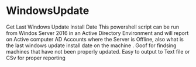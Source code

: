 # WindowsUpdate
Get Last Windows Update Install Date
This powershell script can be run from Windos Server 2016 in an Active Directory Environment and will report on Active computer AD Accounts where the Server is Offline, also what is the last windows update install date on the machine . Goof for findsing machines that have not been properly updated. 
Easy to output to Text file or CSv for proper reporting

